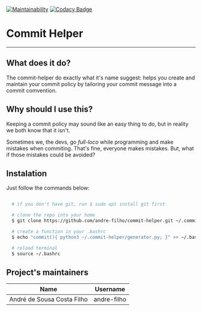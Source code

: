 
[![Maintainability](https://api.codeclimate.com/v1/badges/0ef7545d395120222d77/maintainability)](https://codeclimate.com/github/andre-filho/commit-helper/maintainability)
[![Codacy Badge](https://api.codacy.com/project/badge/Grade/595af9a088cf44e19ec2679a8c2617f6)](https://www.codacy.com/app/andre-filho/commit-helper?utm_source=github.com&amp;utm_medium=referral&amp;utm_content=andre-filho/commit-helper&amp;utm_campaign=Badge_Grade)

# Commit Helper
---
## What does it do?
The commit-helper do exactly what it's name suggest: helps you create and maintain your commit policy by tailoring your commit message into a commit comvention.

## Why should I use this?
Keeping a commit policy may sound like an easy thing to do, but in reality we both know that it isn't.

Sometimes we, the devs, go _full-loco_ while programming and make mistakes when commiting. That's fine, everyone makes mistakes. But, what if those mistakes could be avoided?

## Instalation
Just follow the commands below:

```bash

  # if you don't have git, run $ sudo apt install git first

  # clone the repo into your home
  $ git clone https://github.com/andre-filho/commit-helper.git ~/.commit-helper

  # create a function in your .bashrc
  $ echo "commit(){ python3 ~/.commit-helper/generator.py; }" >> ~/.bashrc

  # reload terminal
  $ source ~/.bashrc

```

## Project's maintainers
| **Name** | **Username** |
| :--------: | :-----: |
| André de Sousa Costa Filho | andre-filho |
